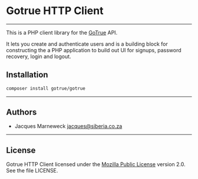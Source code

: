 # Gotrue HTTP Client

---

This is a PHP client library for the [GoTrue](https://github.com/netlify/gotrue) API.

It lets you create and authenticate users and is a building block for constructing
the a PHP application to build out UI for signups, password recovery, login and logout.

## Installation

```bash
composer install gotrue/gotrue
```

---

## Authors

 * Jacques Marneweck <jacques@siberia.co.za>

---

## License

Gotrue HTTP Client licensed under the [Mozilla Public License](http://mozilla.org/MPL/2.0/) version 2.0. See the file LICENSE.
